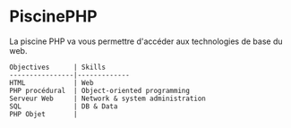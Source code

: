 # PiscinePHP
La piscine PHP va vous permettre d'accéder aux technologies de base du web.

	Objectives		| Skills
	----------------|-------------
	HTML 			| Web
	PHP procédural	| Object-oriented programming
	Serveur Web		| Network & system administration
	SQL				| DB & Data
	PHP Objet		| 
